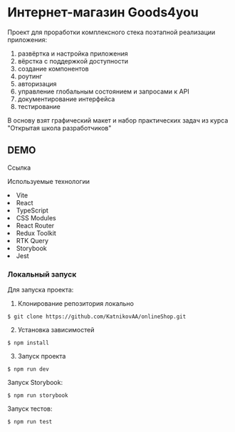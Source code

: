 # Интернет-магазин Goods4you 

Проект для проработки комплексного стека поэтапной реализации приложения:

  1. развёртка и настройка приложения 
  2. вёрстка с поддержкой доступности
  3. создание компонентов
  4. роутинг
  5. aвторизация
  6. управление глобальным состоянием и запросами к API
  7. документирование интерфейса
  8. тестирование

В основу взят графический макет и набор практических задач из курса "Открытая школа разработчиков"

## DEMO
Ссылка

Используемые технологии
<li>Vite</li>
<li>React</li>
<li>TypeScript</li>
<li>CSS Modules</li>
<li>React Router</li>
<li>Redux Toolkit </li>
<li>RTK Query</li>
<li>Storybook</li>
<li>Jest</li>

### Локальный запуск

Для запуска проекта:

1. Клонирование репозитория локально
```
$ git clone https://github.com/KatnikovAA/onlineShop.git
```
2. Установка зависимостей
```
$ npm install
```
3. Запуск проекта
```
$ npm run dev
```

Запуск Storybook:

```
$ npm run storybook
```

Запуск тестов:

```
$ npm run test
```
